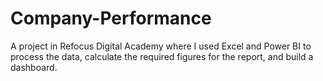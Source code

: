 # Company-Performance
A project in Refocus Digital Academy where I used Excel and Power BI to process the data, calculate the required figures for the report, and build a dashboard.
